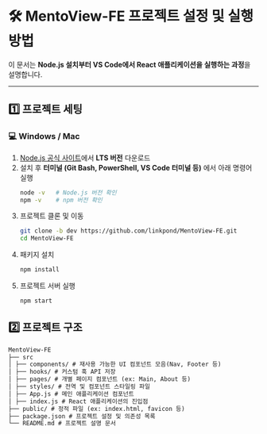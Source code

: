 # 🛠️ MentoView-FE 프로젝트 설정 및 실행 방법  

이 문서는 **Node.js 설치부터 VS Code에서 React 애플리케이션을 실행하는 과정**을 설명합니다.

---

## 1️⃣ 프로젝트 세팅

### 💻 **Windows / Mac**
1. [Node.js 공식 사이트](https://nodejs.org/)에서 **LTS 버전** 다운로드  
2. 설치 후 **터미널 (Git Bash, PowerShell, VS Code 터미널 등)** 에서 아래 명령어 실행  
   ```sh
   node -v   # Node.js 버전 확인
   npm -v    # npm 버전 확인
3. 프로젝트 클론 및 이동
    ```sh
    git clone -b dev https://github.com/linkpond/MentoView-FE.git
    cd MentoView-FE
4. 패키지 설치
    ```sh
    npm install
5. 프로젝트 서버 실행
    ```sh
    npm start
    
## 2️⃣ 프로젝트 구조
```md
MentoView-FE
├── src
│ ├── components/ # 재사용 가능한 UI 컴포넌트 모음(Nav, Footer 등)
│ ├── hooks/ # 커스텀 훅 API 저장
│ ├── pages/ # 개별 페이지 컴포넌트 (ex: Main, About 등)
│ ├── styles/ # 전역 및 컴포넌트 스타일링 파일
│ ├── App.js # 메인 애플리케이션 컴포넌트
│ ├── index.js # React 애플리케이션의 진입점
├── public/ # 정적 파일 (ex: index.html, favicon 등)
├── package.json # 프로젝트 설정 및 의존성 목록
└── README.md # 프로젝트 설명 문서
